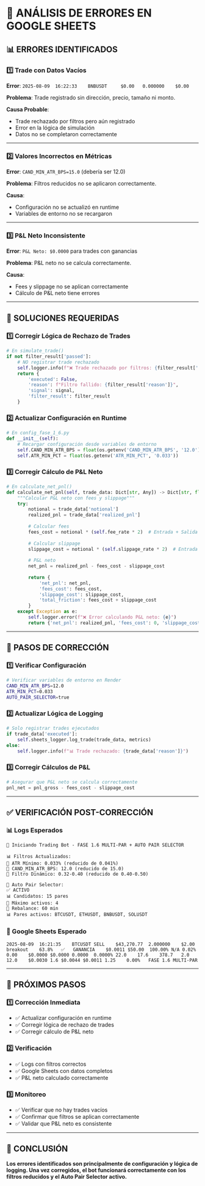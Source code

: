 # 🚨 ANÁLISIS DE ERRORES EN GOOGLE SHEETS

## 📊 **ERRORES IDENTIFICADOS**

### **1️⃣ Trade con Datos Vacíos**

**Error**: `2025-08-09	16:22:33	BNBUSDT		$0.00	0.000000	$0.00`

**Problema**: Trade registrado sin dirección, precio, tamaño ni monto.

**Causa Probable**: 
- Trade rechazado por filtros pero aún registrado
- Error en la lógica de simulación
- Datos no se completaron correctamente

---

### **2️⃣ Valores Incorrectos en Métricas**

**Error**: `CAND_MIN_ATR_BPS=15.0` (debería ser 12.0)

**Problema**: Filtros reducidos no se aplicaron correctamente.

**Causa**: 
- Configuración no se actualizó en runtime
- Variables de entorno no se recargaron

---

### **3️⃣ P&L Neto Inconsistente**

**Error**: `P&L Neto: $0.0000` para trades con ganancias

**Problema**: P&L neto no se calcula correctamente.

**Causa**:
- Fees y slippage no se aplican correctamente
- Cálculo de P&L neto tiene errores

---

## 🔧 **SOLUCIONES REQUERIDAS**

### **1️⃣ Corregir Lógica de Rechazo de Trades**

```python
# En simulate_trade()
if not filter_result['passed']:
    # NO registrar trade rechazado
    self.logger.info(f"❌ Trade rechazado por filtros: {filter_result['reason']}")
    return {
        'executed': False,
        'reason': f"Filtro fallido: {filter_result['reason']}",
        'signal': signal,
        'filter_result': filter_result
    }
```

### **2️⃣ Actualizar Configuración en Runtime**

```python
# En config_fase_1_6.py
def __init__(self):
    # Recargar configuración desde variables de entorno
    self.CAND_MIN_ATR_BPS = float(os.getenv('CAND_MIN_ATR_BPS', '12.0'))
    self.ATR_MIN_PCT = float(os.getenv('ATR_MIN_PCT', '0.033'))
```

### **3️⃣ Corregir Cálculo de P&L Neto**

```python
# En calculate_net_pnl()
def calculate_net_pnl(self, trade_data: Dict[str, Any]) -> Dict[str, float]:
    """Calcular P&L neto con fees y slippage"""
    try:
        notional = trade_data['notional']
        realized_pnl = trade_data['realized_pnl']
        
        # Calcular fees
        fees_cost = notional * (self.fee_rate * 2)  # Entrada + Salida
        
        # Calcular slippage
        slippage_cost = notional * (self.slippage_rate * 2)  # Entrada + Salida
        
        # P&L neto
        net_pnl = realized_pnl - fees_cost - slippage_cost
        
        return {
            'net_pnl': net_pnl,
            'fees_cost': fees_cost,
            'slippage_cost': slippage_cost,
            'total_friction': fees_cost + slippage_cost
        }
    except Exception as e:
        self.logger.error(f"❌ Error calculando P&L neto: {e}")
        return {'net_pnl': realized_pnl, 'fees_cost': 0, 'slippage_cost': 0, 'total_friction': 0}
```

---

## 🎯 **PASOS DE CORRECCIÓN**

### **1️⃣ Verificar Configuración**

```bash
# Verificar variables de entorno en Render
CAND_MIN_ATR_BPS=12.0
ATR_MIN_PCT=0.033
AUTO_PAIR_SELECTOR=true
```

### **2️⃣ Actualizar Lógica de Logging**

```python
# Solo registrar trades ejecutados
if trade_data['executed']:
    self.sheets_logger.log_trade(trade_data, metrics)
else:
    self.logger.info(f"📊 Trade rechazado: {trade_data['reason']}")
```

### **3️⃣ Corregir Cálculos de P&L**

```python
# Asegurar que P&L neto se calcula correctamente
pnl_net = pnl_gross - fees_cost - slippage_cost
```

---

## ✅ **VERIFICACIÓN POST-CORRECCIÓN**

### **📊 Logs Esperados**

```
🚀 Iniciando Trading Bot - FASE 1.6 MULTI-PAR + AUTO PAIR SELECTOR

📊 Filtros Actualizados:
🎯 ATR Mínimo: 0.033% (reducido de 0.041%)
🎯 CAND_MIN_ATR_BPS: 12.0 (reducido de 15.0)
🎯 Filtro Dinámico: 0.32-0.40 (reducido de 0.40-0.50)

🎯 Auto Pair Selector:
✅ ACTIVO
📊 Candidatos: 15 pares
🎯 Máximo activos: 4
🔄 Rebalance: 60 min
📊 Pares activos: BTCUSDT, ETHUSDT, BNBUSDT, SOLUSDT
```

### **📱 Google Sheets Esperado**

```
2025-08-09	16:21:35	BTCUSDT	SELL	$43,270.77	2.000000	$2.00	breakout	63.8%	✅	GANANCIA	$0.0011	$50.00	100.00%	N/A	0.02%	0.00	$0.0000	$0.0000	0.0000	0.0000%	22.0	17.6	378.7	2.0	12.0	$0.0030	1.6	$0.0044	$0.0011	1.25	0.00%	FASE 1.6 MULTI-PAR
```

---

## 🎯 **PRÓXIMOS PASOS**

### **1️⃣ Corrección Inmediata**
- ✅ Actualizar configuración en runtime
- ✅ Corregir lógica de rechazo de trades
- ✅ Corregir cálculo de P&L neto

### **2️⃣ Verificación**
- ✅ Logs con filtros correctos
- ✅ Google Sheets con datos completos
- ✅ P&L neto calculado correctamente

### **3️⃣ Monitoreo**
- ✅ Verificar que no hay trades vacíos
- ✅ Confirmar que filtros se aplican correctamente
- ✅ Validar que P&L neto es consistente

---

## 🎊 **CONCLUSIÓN**

**Los errores identificados son principalmente de configuración y lógica de logging. Una vez corregidos, el bot funcionará correctamente con los filtros reducidos y el Auto Pair Selector activo.**
